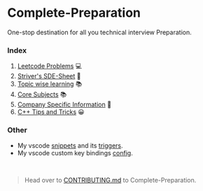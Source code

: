 # Complete-Preparation

One-stop destination for all you technical interview Preparation.

### Index

<!--
| Sn. | Sections                                                      |
| --- | ------------------------------------------------------------- |
| 1.  | [Leetcode Problems](Leetcode/README.md) 💻                    |
| 2.  | [Striver's SDE-Sheet](SDE-Sheet/README.md) 📄                 |
| 3.  | [Topic wise learning](Topic-Wise/README.md) 📚                |
| 4.  | [Core Subjects](Core-Subjects/README.md) 📚                   |
| 5.  | [Company Specific Information](Company-specific/README.md) 🏢 |
| 6.  | [C++ Tips and Tricks](./cpp_tips_and_tricks.md) 😀            |
-->

1. [Leetcode Problems](Leetcode/README.md) 💻
2. [Striver's SDE-Sheet](SDE-Sheet/README.md) 📄
3. [Topic wise learning](Topic-Wise/README.md) 📚
4. [Core Subjects](Core-Subjects/README.md) 📚
5. [Company Specific Information](Company-specific/README.md) 🏢
6. [C++ Tips and Tricks](./cpp_tips_and_tricks.md) 😀

### Other

-   My vscode [snippets](vscode-settings/vscode_snippet_cpp.json) and its [triggers](vscode-settings/vscode_snippet_triggers.md).
-   My vscode custom key bindings [config](vscode-settings/vscode_key_bindings.json).

<br/>

> Head over to [CONTRIBUTING.md](CONTRIBUTING.md) to Complete-Preparation.
